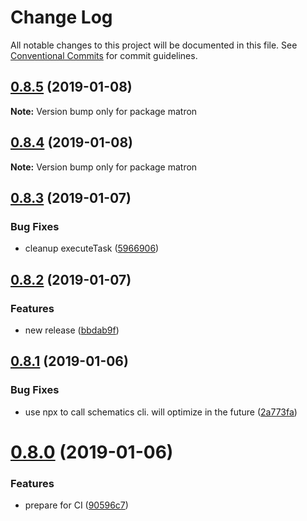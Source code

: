 # Change Log

All notable changes to this project will be documented in this file.
See [Conventional Commits](https://conventionalcommits.org) for commit guidelines.

## [0.8.5](https://github.com/emyann/matron/compare/v0.8.4...v0.8.5) (2019-01-08)

**Note:** Version bump only for package matron





## [0.8.4](https://github.com/emyann/matron/compare/v0.8.3...v0.8.4) (2019-01-08)

**Note:** Version bump only for package matron





## [0.8.3](https://github.com/emyann/matron/compare/v0.8.2...v0.8.3) (2019-01-07)


### Bug Fixes

* cleanup executeTask ([5966906](https://github.com/emyann/matron/commit/5966906))





## [0.8.2](https://github.com/emyann/matron/compare/v0.8.1...v0.8.2) (2019-01-07)


### Features

* new release ([bbdab9f](https://github.com/emyann/matron/commit/bbdab9f))





## [0.8.1](https://github.com/emyann/matron/compare/v0.8.0...v0.8.1) (2019-01-06)


### Bug Fixes

* use npx to call schematics cli. will optimize in the future ([2a773fa](https://github.com/emyann/matron/commit/2a773fa))





# [0.8.0](https://github.com/emyann/matron/compare/v0.7.2...v0.8.0) (2019-01-06)


### Features

* prepare for CI ([90596c7](https://github.com/emyann/matron/commit/90596c7))
